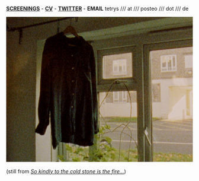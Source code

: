   
[**SCREENINGS**](https://www.rastko.co.uk/screenings/)  -  [**CV**](https://www.rastko.co.uk/cv/)  -  [**TWITTER**](https://twitter.com/singalongest)  - 
**EMAIL** tetrys /// at /// posteo /// dot /// de  
  
  
  
![](images/kindly.png)

(still from [_So kindly to the cold stone is the fire..._](https://vimeo.com/660201404/4751f51044))  
